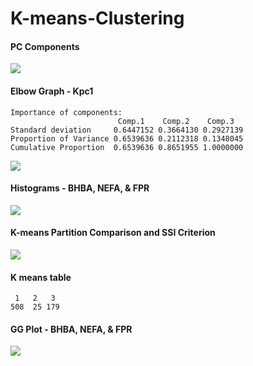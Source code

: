 # K-means-Clustering

#### PC Components
<img src = https://user-images.githubusercontent.com/61294969/79788580-7c839380-830e-11ea-963e-8a7b34dae54a.png>

#### Elbow Graph - Kpc1
    Importance of components:
                            Comp.1    Comp.2    Comp.3
    Standard deviation     0.6447152 0.3664130 0.2927139
    Proportion of Variance 0.6539636 0.2112318 0.1348045
    Cumulative Proportion  0.6539636 0.8651955 1.0000000
    
<img src = https://user-images.githubusercontent.com/61294969/79788747-bd7ba800-830e-11ea-8862-5b68d6aeb24b.png>

#### Histograms - BHBA, NEFA, & FPR
<img src = https://user-images.githubusercontent.com/61294969/79789436-cd47bc00-830f-11ea-8b4d-94cf9d790b28.png>

#### K-means Partition Comparison and SSI Criterion
<img src = https://user-images.githubusercontent.com/61294969/79789553-03853b80-8310-11ea-846b-1cc8abc7958b.png>

#### K means table
     1   2   3 
    508  25 179 

#### GG Plot - BHBA, NEFA, & FPR
<img src = https://user-images.githubusercontent.com/61294969/79789909-8d350900-8310-11ea-846c-7c45aab26bfa.png>

